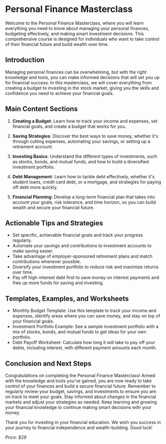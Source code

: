 # Personal Finance Masterclass

Welcome to the Personal Finance Masterclass, where you will learn everything you need to know about managing your personal finances, budgeting effectively, and making smart investment decisions. This comprehensive course is designed for individuals who want to take control of their financial future and build wealth over time.

## Introduction

Managing personal finances can be overwhelming, but with the right knowledge and tools, you can make informed decisions that will set you up for financial success. In this masterclass, we will cover everything from creating a budget to investing in the stock market, giving you the skills and confidence you need to achieve your financial goals.

## Main Content Sections

1. **Creating a Budget**: Learn how to track your income and expenses, set financial goals, and create a budget that works for you.

2. **Saving Strategies**: Discover the best ways to save money, whether it's through cutting expenses, automating your savings, or setting up a retirement account.

3. **Investing Basics**: Understand the different types of investments, such as stocks, bonds, and mutual funds, and how to build a diversified investment portfolio.

4. **Debt Management**: Learn how to tackle debt effectively, whether it's student loans, credit card debt, or a mortgage, and strategies for paying off debt more quickly.

5. **Financial Planning**: Develop a long-term financial plan that takes into account your goals, risk tolerance, and time horizon, so you can build wealth and secure your financial future.

## Actionable Tips and Strategies

- Set specific, achievable financial goals and track your progress regularly.
- Automate your savings and contributions to investment accounts to make saving easier.
- Take advantage of employer-sponsored retirement plans and match contributions whenever possible.
- Diversify your investment portfolio to reduce risk and maximize returns over time.
- Pay off high-interest debt first to save money on interest payments and free up more funds for saving and investing.

## Templates, Examples, and Worksheets

- Monthly Budget Template: Use this template to track your income and expenses, identify areas where you can save money, and stay on top of your financial goals.
- Investment Portfolio Example: See a sample investment portfolio with a mix of stocks, bonds, and mutual funds to get ideas for your own portfolio.
- Debt Payoff Worksheet: Calculate how long it will take to pay off your debts, including interest, with different payment amounts each month.

## Conclusion and Next Steps

Congratulations on completing the Personal Finance Masterclass! Armed with the knowledge and tools you've gained, you are now ready to take control of your finances and build a secure financial future. Remember to regularly review your budget, savings, and investments to ensure you are on track to meet your goals. Stay informed about changes in the financial markets and adjust your strategies as needed. Keep learning and growing your financial knowledge to continue making smart decisions with your money.

Thank you for investing in your financial education. We wish you success in your journey to financial independence and wealth-building. Good luck! 

*Price: $29*